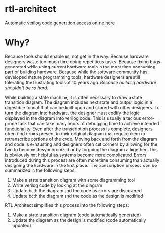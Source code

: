 # rtl-architect
Automatic verilog code generation
[access online here](https://colter5991.github.io/rtl-architect/)

# Why?

Because tools should enable us, not get in the way.
Because hardware designers waste too much time doing repetitious tasks.
Because fixing bugs generated while using current hardware tools is the most time-consuming part of building hardware.
Because while the software community has developed mature programming tools, hardware designers are still tolerating the frustrating tools of 10 years ago.
*Because building hardware shouldn't be so hard.*

While building a state machine, it is often necessary to draw a state transition diagram. The diagram includes next state and output logic in a digestible format that can be built upon and shared with other designers. To turn the diagram into hardware, the designer must codify the logic displayed in the diagram into verilog code. This is usually a tedious error-prone task that can take many hours of debugging time to achieve intended functionality. Even after the transcription process is complete, designers often find errors present in their original diagram that require them to retranscribe portions of the code. Moving back and forth from the diagram and code is exhausting and designers often cut corners by allowing for the two to become desynchronized or by forgoing the diagram altogether. This is obviously not helpful as systems become more complicated. Errors introduced during this process are often more time consuming than actually designing the hardware in the first place. The transcription process can be summarized in the following steps:

1. Make a state transition diagram with some diagramming tool
2. Write verilog code by looking at the diagram
3. Update both the diagram and the code as errors are discovered
4. Update both the diagram and the code as the design is modified

RTL Architect simplifies this process into the following steps:

1. Make a state transition diagram (code automatically generated)
2. Update the diagram as the design is modified (code automatically updated)
